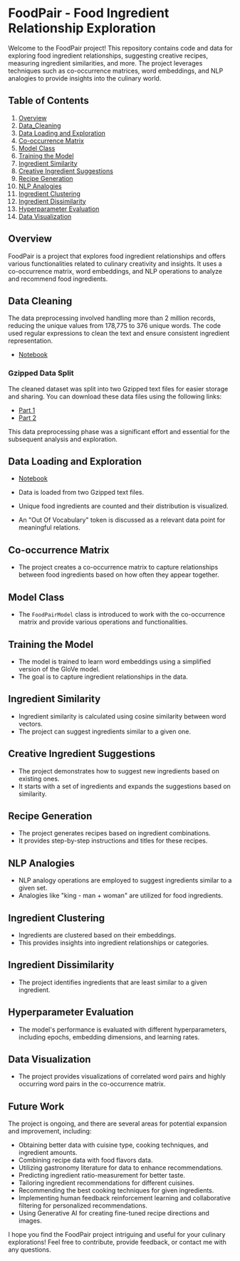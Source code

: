 # FoodPair - Food Ingredient Relationship Exploration

Welcome to the FoodPair project! This repository contains code and data for exploring food ingredient relationships, suggesting creative recipes, measuring ingredient similarities, and more. The project leverages techniques such as co-occurrence matrices, word embeddings, and NLP analogies to provide insights into the culinary world.

## Table of Contents
1. [Overview](#overview)
2. [Data_Cleaning](#data-cleaning)
3. [Data Loading and Exploration](#data-loading-and-exploration)
4. [Co-occurrence Matrix](#co-occurrence-matrix)
5. [Model Class](#model-class)
6. [Training the Model](#training-the-model)
7. [Ingredient Similarity](#ingredient-similarity)
8. [Creative Ingredient Suggestions](#creative-ingredient-suggestions)
9. [Recipe Generation](#recipe-generation)
10. [NLP Analogies](#nlp-analogies)
11. [Ingredient Clustering](#ingredient-clustering)
12. [Ingredient Dissimilarity](#ingredient-dissimilarity)
13. [Hyperparameter Evaluation](#hyperparameter-evaluation)
14. [Data Visualization](#data-visualization)

## Overview
FoodPair is a project that explores food ingredient relationships and offers various functionalities related to culinary creativity and insights. It uses a co-occurrence matrix, word embeddings, and NLP operations to analyze and recommend food ingredients.

## Data Cleaning
The data preprocessing involved handling more than 2 million records, reducing the unique values from 178,775 to 376 unique words. The code used regular expressions to clean the text and ensure consistent ingredient representation.
- [Notebook](https://github.com/egecandrsn/FoodPair/blob/main/recipes_data_cleaning.ipynb)
  
### Gzipped Data Split

The cleaned dataset was split into two Gzipped text files for easier storage and sharing. You can download these data files using the following links:
- [Part 1](https://github.com/egecandrsn/FoodPair/raw/main/part1.txt.gz)
- [Part 2](https://github.com/egecandrsn/FoodPair/raw/main/part2.txt.gz)

This data preprocessing phase was a significant effort and essential for the subsequent analysis and exploration.

## Data Loading and Exploration
- [Notebook](https://github.com/egecandrsn/FoodPair/blob/main/FoodPair_v0_1.ipynb)
  
- Data is loaded from two Gzipped text files.
- Unique food ingredients are counted and their distribution is visualized.
- An "Out Of Vocabulary" token is discussed as a relevant data point for meaningful relations.

## Co-occurrence Matrix
- The project creates a co-occurrence matrix to capture relationships between food ingredients based on how often they appear together.

## Model Class
- The `FoodPairModel` class is introduced to work with the co-occurrence matrix and provide various operations and functionalities.

## Training the Model
- The model is trained to learn word embeddings using a simplified version of the GloVe model.
- The goal is to capture ingredient relationships in the data.

## Ingredient Similarity
- Ingredient similarity is calculated using cosine similarity between word vectors.
- The project can suggest ingredients similar to a given one.

## Creative Ingredient Suggestions
- The project demonstrates how to suggest new ingredients based on existing ones.
- It starts with a set of ingredients and expands the suggestions based on similarity.

## Recipe Generation
- The project generates recipes based on ingredient combinations.
- It provides step-by-step instructions and titles for these recipes.

## NLP Analogies
- NLP analogy operations are employed to suggest ingredients similar to a given set.
- Analogies like "king - man + woman" are utilized for food ingredients.

## Ingredient Clustering
- Ingredients are clustered based on their embeddings.
- This provides insights into ingredient relationships or categories.

## Ingredient Dissimilarity
- The project identifies ingredients that are least similar to a given ingredient.

## Hyperparameter Evaluation
- The model's performance is evaluated with different hyperparameters, including epochs, embedding dimensions, and learning rates.

## Data Visualization
- The project provides visualizations of correlated word pairs and highly occurring word pairs in the co-occurrence matrix.

## Future Work
The project is ongoing, and there are several areas for potential expansion and improvement, including:
- Obtaining better data with cuisine type, cooking techniques, and ingredient amounts.
- Combining recipe data with food flavors data.
- Utilizing gastronomy literature for data to enhance recommendations.
- Predicting ingredient ratio-measurement for better taste.
- Tailoring ingredient recommendations for different cuisines.
- Recommending the best cooking techniques for given ingredients.
- Implementing human feedback reinforcement learning and collaborative filtering for personalized recommendations.
- Using Generative AI for creating fine-tuned recipe directions and images.

I hope you find the FoodPair project intriguing and useful for your culinary explorations! Feel free to contribute, provide feedback, or contact me with any questions.

